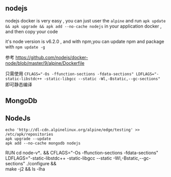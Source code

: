 ## nodejs

nodejs docker is very easy , you can just user the `alpine` and run `apk update && apk upgrade && apk add --no-cache nodejs` in your application docker , and then copy your code

it's node version is v6.2.0 , and with npm,you can update npm and package with `npm update -g`

参考 https://github.com/nodejs/docker-node/blob/master/9/alpine/Dockerfile

只需使用 `CFLAGS="-Os -ffunction-sections -fdata-sections" LDFLAGS="-static-libstdc++ -static-libgcc --static -Wl,-Bstatic,--gc-sections"` 即可静态编译




## MongoDb

## NodeJs

```
echo 'http://dl-cdn.alpinelinux.org/alpine/edge/testing' >> /etc/apk/repositories
apk upgrade --update
apk add --no-cache mongodb nodejs
```

RUN cd node-v*.*.* && CFLAGS="-Os -ffunction-sections -fdata-sections" LDFLAGS="-static-libstdc++ -static-libgcc --static -Wl,-Bstatic,--gc-sections" ./configure && \
make -j2 && ls -lha
